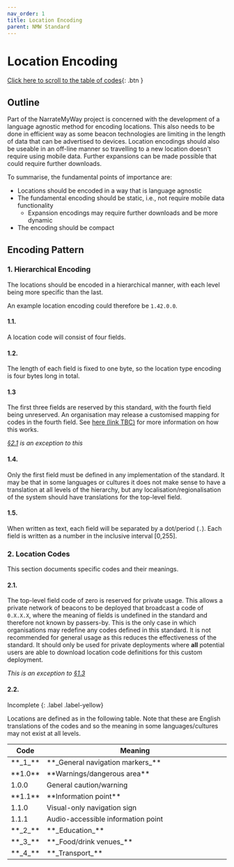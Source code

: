 ```yaml
---
nav_order: 1
title: Location Encoding
parent: NMW Standard
---
```


<script src="https://code.jquery.com/jquery-3.5.1.min.js" integrity="sha256-9/aliU8dGd2tb6OSsuzixeV4y/faTqgFtohetphbbj0=" crossorigin="anonymous"></script>
<link rel="stylesheet" type="text/css" href="https://cdn.datatables.net/1.10.23/css/jquery.dataTables.min.css">
<script type="text/javascript" charset="utf8" src="https://cdn.datatables.net/1.10.23/js/jquery.dataTables.min.js"></script>

# Location Encoding

[Click here to scroll to the table of codes](#22){: .btn }

## Outline

Part of the NarrateMyWay project is concerned with the development of a language agnostic method for encoding locations. This also needs to be done in efficient way as some beacon technologies are limiting in the length of data that can be advertised to devices. Location encodings should also be useable in an off-line manner so travelling to a new location doesn't require using mobile data. Further expansions can be made possible that could require further downloads.

To summarise, the fundamental points of importance are:

- Locations should be encoded in a way that is language agnostic
- The fundamental encoding should be static, i.e., not require mobile data functionality
  - Expansion encodings may require further downloads and be more dynamic
- The encoding should be compact

## Encoding Pattern

### 1. Hierarchical Encoding

The locations should be encoded in a hierarchical manner, with each level being more specific than the last.

An example location encoding could therefore be `1.42.0.0`.

#### 1.1.

A location code will consist of four fields.

#### 1.2.

The length of each field is fixed to one byte, so the location type encoding is four bytes long in total.

#### 1.3

The first three fields are reserved by this standard, with the fourth field being unreserved. An organisation may release a customised mapping for codes in the fourth field. See [here (link TBC)]() for more information on how this works.

_[§2.1](21) is an exception to this_

#### 1.4.

Only the first field must be defined in any implementation of the standard. It may be that in some languages or cultures it does not make sense to have a translation at all levels of the hierarchy, but any localisation/regionalisation of the system should have translations for the top-level field.

#### 1.5.

When written as text, each field will be separated by a dot/period (`.`). Each field is written as a number in the inclusive interval [0,255].

### 2. Location Codes

This section documents specific codes and their meanings.

#### 2.1.

The top-level field code of zero is reserved for private usage. This allows a private network of beacons to be deployed that broadcast a code of `0.X.X.X`, where the meaning of fields is undefined in the standard and therefore not known by passers-by. This is the only case in which organisations may redefine any codes defined in this standard. It is not recommended for general usage as this reduces the effectiveness of the standard. It should only be used for private deployments where **all** potential users are able to download location code definitions for this custom deployment.

_This is an exception to [§1.3](#13)_

#### 2.2.

Incomplete
{: .label .label-yellow}

Locations are defined as in the following table. Note that these are English translations of the codes and so the meaning in some languages/cultures may not exist at all levels.

<table class="display">
<colgroup>
<col width="10%" />
<col width="90%" />
</colgroup>

<thead>
  <tr class="header">
    <th>Code</th>
    <th>Meaning</th>
  </tr>
</thead>

<tbody>
  <tr>
    <td markdown="span">**_1_**</td>
    <td markdown="span">**_General navigation markers_**</td>
  </tr>
  <tr>
    <td markdown="span">**1.0**</td>
    <td markdown="span">**Warnings/dangerous area**</td>
  </tr>
  <tr>
    <td markdown="span">1.0.0</td>
    <td markdown="span">General caution/warning</td>
  </tr>
  <tr>
    <td markdown="span">**1.1**</td>
    <td markdown="span">**Information point**</td>
  </tr>
  <tr>
    <td markdown="span">1.1.0</td>
    <td markdown="span">Visual-only navigation sign</td>
  </tr>
  <tr>
    <td markdown="span">1.1.1</td>
    <td markdown="span">Audio-accessible information point</td>
  </tr>
  <tr>
    <td markdown="span">**_2_**</td>
    <td markdown="span">**_Education_**</td>
  </tr>
  <tr>
    <td markdown="span">**_3_**</td>
    <td markdown="span">**_Food/drink venues_**</td>
  </tr>
  <tr>
    <td markdown="span">**_4_**</td>
    <td markdown="span">**_Transport_**</td>
  </tr>
</tbody>
</table>

<script type="text/javascript">
$(document).ready( function () {
    $('table.display').DataTable();
} );
</script>
